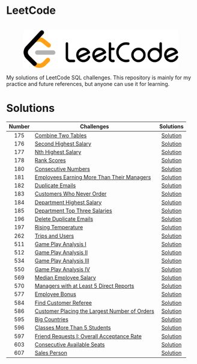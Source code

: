 # LeetCode

<p align="center">  
	<br>
	<a href="https://www.leetcode.com">
        <img height=100 src="/assets/1280px-LeetCode_Logo_black_with_text.svg.png"> 
    </a>
    <br>
</p>



My solutions of LeetCode SQL challenges. This repository is mainly for my practice and future references, but anyone can use it for learning.

# Solutions

| Number | Challenges | Solutions |
|:------:|------------|:---------:|
| 175 | [Combine Two Tables](https://leetcode.com/problems/combine-two-tables/)|[Solution](https://github.com/pranavkaul/LeetCode_SQL/blob/main/Solutions/Combine_Two_Tables.sql)|
| 176 | [Second Highest Salary](https://leetcode.com/problems/second-highest-salary/)|[Solution](https://github.com/pranavkaul/LeetCode_SQL/blob/main/Solutions/Second_Highest_Salary.sql)|
| 177 | [Nth Highest Salary](https://leetcode.com/problems/nth-highest-salary/)|[Solution](https://github.com/pranavkaul/LeetCode_SQL/blob/main/Solutions/Nth-Highest_Salary.sql)|
| 178 | [Rank Scores](https://leetcode.com/problems/rank-scores/)|[Solution](https://github.com/pranavkaul/LeetCode_SQL/blob/main/Solutions/Rank_Scores.sql)|
| 180 | [Consecutive Numbers](https://leetcode.com/problems/consecutive-numbers/)|[Solution](https://github.com/pranavkaul/LeetCode_SQL/blob/main/Solutions/Consecutive_%20Numbers.sql)|
| 181 | [Employees Earning More Than Their Managers](https://leetcode.com/problems/employees-earning-more-than-their-managers/)|[Solution](https://github.com/pranavkaul/LeetCode_SQL/blob/main/Solutions/Employees_Earning_More_Than_Their_Managers.sql)|
| 182 | [Duplicate Emails](https://leetcode.com/problems/duplicate-emails/)|[Solution](https://github.com/pranavkaul/LeetCode_SQL/blob/main/Solutions/Duplicate_Emails.sql)|
| 183 | [Customers Who Never Order](https://leetcode.com/problems/customers-who-never-order/)|[Solution](https://github.com/pranavkaul/LeetCode_SQL/blob/main/Solutions/Customers_Who_Never_Order.sql)|
| 184 | [Department Highest Salary](https://leetcode.com/problems/department-highest-salary/)|[Solution](https://github.com/pranavkaul/LeetCode_SQL/blob/main/Solutions/Department_Highest_Salary.sql)|
| 185 | [Department Top Three Salaries](https://leetcode.com/problems/department-top-three-salaries/)|[Solution](https://github.com/pranavkaul/LeetCode_SQL/blob/main/Solutions/Department_Top_Three_Salaries.sql)|
| 196 | [Delete Duplicate Emails](https://leetcode.com/problems/delete-duplicate-emails/)|[Solution](https://github.com/pranavkaul/LeetCode_SQL/blob/main/Solutions/Delete_Duplicate_Emails.sql)|
| 197 | [Rising Temperature ](https://leetcode.com/problems/rising-temperature/)|[Solution](https://github.com/pranavkaul/LeetCode_SQL/blob/main/Solutions/Rising_Temperature.sql)|
| 262 | [Trips and Users](https://leetcode.com/problems/trips-and-users/)|[Solution](https://github.com/pranavkaul/LeetCode_SQL/blob/main/Solutions/Trips_and_Users.sql)|
| 511 | [Game Play Analysis I](https://leetcode.com/problems/game-play-analysis-i/)|[Solution](https://github.com/pranavkaul/LeetCode_SQL/blob/main/Solutions/Game_Play_Analysis_I.sql)|
| 512 | [Game Play Analysis II](https://leetcode.com/problems/game-play-analysis-ii/)|[Solution](https://github.com/pranavkaul/LeetCode_SQL/blob/main/Solutions/Game_Play_Analysis_II.sql)|
| 534 | [Game Play Analysis III](https://leetcode.com/problems/game-play-analysis-iii/)|[Solution](https://github.com/pranavkaul/LeetCode_SQL/blob/main/Solutions/Game_Play_Analysis_III.sql)|
| 550 | [Game Play Analysis IV](https://leetcode.com/problems/game-play-analysis-iv/)|[Solution](https://github.com/pranavkaul/LeetCode_SQL/blob/main/Solutions/Game_Play_Analysis_IV.sql)|
| 569 | [Median Employee Salary ](https://leetcode.com/problems/median-employee-salary/)|[Solution](https://github.com/pranavkaul/LeetCode_SQL/blob/main/Solutions/Median_Employee_Salary.sql)|
| 570 | [Managers with at Least 5 Direct Reports](https://leetcode.com/problems/managers-with-at-least-5-direct-reports/)|[Solution](https://github.com/pranavkaul/LeetCode_SQL/blob/main/Solutions/Managers_with_at_Least_5_Direct_Reports.sql)|
| 577 | [Employee Bonus](https://leetcode.com/problems/employee-bonus)|[Solution](https://github.com/pranavkaul/LeetCode_SQL/blob/main/Solutions/Employee_Bonus.sql)|
| 584 | [Find Customer Referee](https://leetcode.com/problems/find-customer-referee/)|[Solution](https://github.com/pranavkaul/LeetCode_SQL/blob/main/Solutions/Find_Customer_Referee.sql)|
| 586 | [Customer Placing the Largest Number of Orders](https://leetcode.com/problems/customer-placing-the-largest-number-of-orders/)|[Solution](https://github.com/pranavkaul/LeetCode_SQL/blob/main/Solutions/Customer_Placing_the_Largest_Number_of_Orders.sql)|
| 595 | [Big Countries](https://leetcode.com/problems/big-countries/)|[Solution](https://github.com/pranavkaul/LeetCode_SQL/blob/main/Solutions/Big_Countries.sql)|
| 596 | [Classes More Than 5 Students](https://leetcode.com/problems/classes-more-than-5-students/)|[Solution](https://github.com/pranavkaul/LeetCode_SQL/blob/main/Solutions/Classes_More_Than_5_Students.sql)|
| 597 | [Friend Requests I: Overall Acceptance Rate](https://leetcode.com/problems/friend-requests-i-overall-acceptance-rate/)|[Solution](https://github.com/pranavkaul/LeetCode_SQL/blob/main/Solutions/Friend_Requests_I:_Overal_%20Acceptance_Rate.sql)|
| 603 | [Consecutive Available Seats](https://leetcode.com/problems/consecutive-available-seats/)|[Solution](https://github.com/pranavkaul/LeetCode_SQL/blob/main/Solutions/Consecutive_Available_Seats.sql)|
| 607 | [Sales Person](https://leetcode.com/problems/sales-person/)|[Solution](https://github.com/pranavkaul/LeetCode_SQL/blob/main/Solutions/Sales_Person.sql)|
